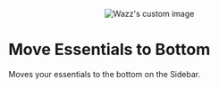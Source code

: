 <p align="center">
  <img src="https://github.com/user-attachments/assets/0b66b793-f3d9-43c5-80f6-49488aefac2d" alt="Wazz's custom image"/>
</p>

# Move Essentials to Bottom

Moves your essentials to the bottom on the Sidebar.
